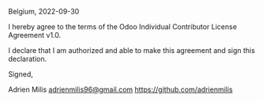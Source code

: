 Belgium, 2022-09-30

I hereby agree to the terms of the Odoo Individual Contributor License
Agreement v1.0.

I declare that I am authorized and able to make this agreement and sign this
declaration.

Signed,

Adrien Milis adrienmilis96@gmail.com https://github.com/adrienmilis

